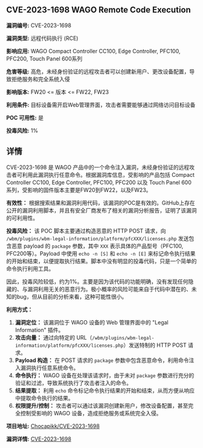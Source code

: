 ## CVE-2023-1698 WAGO Remote Code Execution

**漏洞编号:** CVE-2023-1698

**漏洞类型:** 远程代码执行 (RCE)

**影响应用:** WAGO Compact Controller CC100, Edge Controller, PFC100, PFC200, Touch Panel 600系列

**危害等级:** 高危，未经身份验证的远程攻击者可以创建新用户、更改设备配置，导致拒绝服务和完全系统入侵

**影响版本:** FW20 <= 版本 <= FW22, FW23

**利用条件:** 目标设备需开启Web管理界面，攻击者需要能够通过网络访问目标设备

**POC 可用性:** 是

**投毒风险:** 1%

## 详情

CVE-2023-1698 是 WAGO 产品中的一个命令注入漏洞，未经身份验证的远程攻击者可利用此漏洞执行任意命令。根据漏洞库信息，受影响的产品包括 Compact Controller CC100, Edge Controller, PFC100, PFC200 以及 Touch Panel 600 系列，受影响的固件版本主要是FW20到FW22，以及FW23。

**有效性：**
根据搜索结果和漏洞利用代码，该漏洞的POC是有效的。GitHub上存在公开的漏洞利用脚本，并且有安全厂商发布了相关的漏洞分析报告，证明了该漏洞的可利用性。

**投毒风险：**
该 POC 脚本主要通过构造恶意的 HTTP POST 请求，向 `/wbm/plugins/wbm-legal-information/platform/pfcXXX/licenses.php` 发送包含恶意 payload 的 `package` 参数，其中 `XXX` 表示具体的产品型号（PFC100, PFC200等）。Payload 中使用 `echo -n [S]` 和 `echo -n [E]` 来标记命令执行结果的开始和结束，以便提取执行结果。脚本中没有明显的投毒代码，只是一个简单的命令执行利用工具。

因此，投毒风险较低，约为1%。主要是因为该代码的功能明确，没有发现任何隐藏的、与漏洞利用无关的恶意行为。极小概率的风险可能来自于代码中潜在的、未知的bug，但从目前的分析来看，这种可能性很小。

**利用方式：**
1.  **漏洞定位：**  该漏洞位于 WAGO 设备的 Web 管理界面中的 "Legal Information" 插件。
2.  **攻击向量：**  通过向特定的 URL（`/wbm/plugins/wbm-legal-information/platform/pfcXXX/licenses.php`）发送特制的 HTTP POST 请求。
3.  **Payload 构造：**  在 POST 请求的 `package` 参数中包含恶意命令，利用命令注入漏洞执行任意系统命令。
4.  **命令执行：**  WAGO 设备在处理该请求时，由于未对 `package` 参数进行充分的验证和过滤，导致系统执行了攻击者注入的命令。
5.  **结果提取：**  利用 `echo` 命令标记命令执行结果的开始和结束，从而方便从响应中提取命令执行的结果。
6.  **权限提升/控制：** 攻击者可以通过该漏洞创建新用户，修改设备配置，甚至完全控制受影响的 WAGO 设备，造成拒绝服务或系统完全入侵。

**项目地址:** [Chocapikk/CVE-2023-1698](https://github.com/Chocapikk/CVE-2023-1698)

**漏洞详情:** [CVE-2023-1698](https://nvd.nist.gov/vuln/detail/CVE-2023-1698)